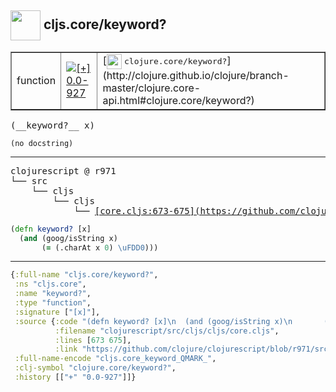 ## <img width="48px" valign="middle" src="http://i.imgur.com/Hi20huC.png"> cljs.core/keyword?

 <table border="1">
<tr>
<td>function</td>
<td><a href="https://github.com/cljsinfo/api-refs/tree/0.0-927"><img valign="middle" alt="[+] 0.0-927" src="https://img.shields.io/badge/+-0.0--927-lightgrey.svg"></a> </td>
<td>
[<img height="24px" valign="middle" src="http://i.imgur.com/1GjPKvB.png"> <samp>clojure.core/keyword?</samp>](http://clojure.github.io/clojure/branch-master/clojure.core-api.html#clojure.core/keyword?)
</td>
</tr>
</table>

 <samp>
(__keyword?__ x)<br>
</samp>

```
(no docstring)
```

---

 <pre>
clojurescript @ r971
└── src
    └── cljs
        └── cljs
            └── <ins>[core.cljs:673-675](https://github.com/clojure/clojurescript/blob/r971/src/cljs/cljs/core.cljs#L673-L675)</ins>
</pre>

```clj
(defn keyword? [x]
  (and (goog/isString x)
       (= (.charAt x 0) \uFDD0)))
```


---

```clj
{:full-name "cljs.core/keyword?",
 :ns "cljs.core",
 :name "keyword?",
 :type "function",
 :signature ["[x]"],
 :source {:code "(defn keyword? [x]\n  (and (goog/isString x)\n       (= (.charAt x 0) \\uFDD0)))",
          :filename "clojurescript/src/cljs/cljs/core.cljs",
          :lines [673 675],
          :link "https://github.com/clojure/clojurescript/blob/r971/src/cljs/cljs/core.cljs#L673-L675"},
 :full-name-encode "cljs.core_keyword_QMARK_",
 :clj-symbol "clojure.core/keyword?",
 :history [["+" "0.0-927"]]}

```
